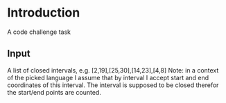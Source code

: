 # Introduction
A code challenge task

## Input
A list of closed intervals, e.g. [2,19],[25,30],[14,23],[4,8]
Note: in a context of the picked language I assume that by interval I accept start and end coordinates of this interval. The interval is supposed to be closed therefor the start/end points are counted. 
